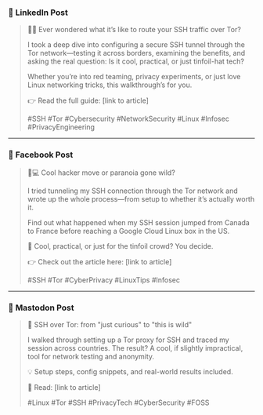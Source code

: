 
### 🔗 **LinkedIn Post**

> 🧅🔐 Ever wondered what it’s like to route your SSH traffic over Tor?
>
> I took a deep dive into configuring a secure SSH tunnel through the Tor network—testing it across borders, examining the benefits, and asking the real question:
> Is it cool, practical, or just tinfoil-hat tech?
>
> Whether you’re into red teaming, privacy experiments, or just love Linux networking tricks, this walkthrough’s for you.
>
> 👉 Read the full guide: \[link to article]
>
> \#SSH #Tor #Cybersecurity #NetworkSecurity #Linux #Infosec #PrivacyEngineering

---

### 📘 **Facebook Post**

> 🔐💻 Cool hacker move or paranoia gone wild?
>
> I tried tunneling my SSH connection through the Tor network and wrote up the whole process—from setup to whether it’s actually worth it.
>
> Find out what happened when my SSH session jumped from Canada to France before reaching a Google Cloud Linux box in the US.
>
> 🔎 Cool, practical, or just for the tinfoil crowd? You decide.
>
> 👉 Check out the article here: \[link to article]
>
> \#SSH #Tor #CyberPrivacy #LinuxTips #Infosec

---

### 🐘 **Mastodon Post**

> 🧅 SSH over Tor: from "just curious" to "this is wild"
>
> I walked through setting up a Tor proxy for SSH and traced my session across countries. The result?
> A cool, if slightly impractical, tool for network testing and anonymity.
>
> 💡 Setup steps, config snippets, and real-world results included.
>
> 🧠 Read: \[link to article]
>
> \#Linux #Tor #SSH #PrivacyTech #CyberSecurity #FOSS

